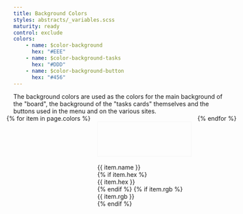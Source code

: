 ```yaml
---
title: Background Colors
styles: abstracts/_variables.scss
maturity: ready
control: exclude
colors:
    - name: $color-background
      hex: "#EEE"
    - name: $color-background-tasks
      hex: "#DDD"
    - name: $color-background-button
      hex: "#456"
---
```


<style>
.set {
  display: flex;
  flex-wrap: wrap;
  margin: 0 -1rem;
  margin-top: 0;
  padding: 0;
  list-style: none;
}
li {
  flex: 1 0 20%;
  margin: 1rem;
}
.color {
  width: 100%;
  min-width: 160px;
  height: 80px;
  color: white;
  border: 1px solid whitesmoke;
  margin-bottom: 1rem;
}
p {
  margin: 0;
}
</style>

<p>The background colors are used as the colors for the main background of the "board", the background of the "tasks cards" themselves and the buttons used in the menu and on the various sites.</p>

<ul class="set">
{% for item in page.colors %} 
  <li>
    <div class="color" style="background:{{ item.hex }}"></div> 
    <p>{{ item.name }}</p>
    {% if item.hex %}<p>{{ item.hex }}</p>{% endif %}
    {% if item.rgb %}<p>{{ item.rgb }}</p>{% endif %}
  </li>
{% endfor %}
</ul>
